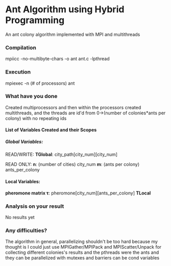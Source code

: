 # Ant Algorithm using Hybrid Programming
An ant colony algorithm implemented with MPI and multithreads

### Compilation
mpiicc -no-multibyte-chars -o ant ant.c -lpthread

### Execution
mpiexec -n (# of processors) ant

### What have you done
Created multiprocessors and then within the processors created multithreads, and the threads are id'd from 0->(number of colonies\*ants per colony) with no repeating ids


#### List of Variables Created and their Scopes
##### Global Variables: 
READ/WRITE:
**TGlobal**: city_path\[city_num\]\[city_num\] 

READ ONLY:
**n**: (number of cities) city_num 
**m**: (ants per colony) ants_per_colony

#### Local Variables:
**pheromone matrix τ**: pheromone\[city_num\]\[ants_per_colony\] 
**TLocal**

### Analysis on your result
No results yet

### Any difficulties?
The algorithm in general, parallelizing shouldn't be too hard because my thought is I could just use MPIGather/MPIPack and MPIScatter/Unpack for collecting different colonies's results and the pthreads were the ants and they can be parallelized with mutexes and barriers can be cond variables
